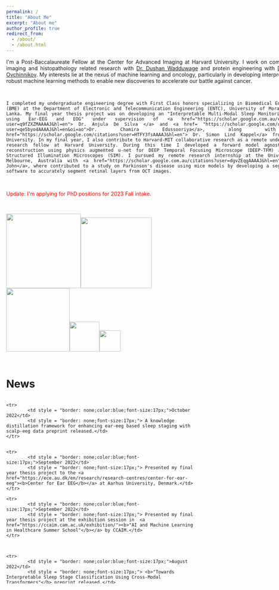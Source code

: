```yaml
---
permalink: /
title: "About Me"
excerpt: "About me"
author_profile: true
redirect_from: 
  - /about/
  - /about.html
---
```

<div style="text-align: justify; width: 800px">
I'm a Post-Baccalaureate Fellow at the Center for Advanced Imaging at Harvard University. I work on computational imaging and histopathology related research with <a href="https://wadduwagelab.github.io/">Dr. Dushan Wadduwage</a> and protein engineering with <a href="https://www.solab.org/">Dr. Sergey Ovchinnikov</a>. My interests lie at the nexus of machine learning and oncology, particularly in developing interpretable and robust machine learning methods to enable new discoveries to accelerate our battle against cancer. 
<p>&nbsp;</p>
	
	I completed my undergraduate engineering degree with First Class honors specializing in Biomedical Engineering (BME) at the Department of Electronic and Telecommunication Engineering (ENTC), University of Moratuwa, Sri Lanka. My final year thesis project was on developing an "Interpretable Multi-Modal Sleep Monitoring System using Ear-EEG and EOG" under supervision of <a href="https://scholar.google.com.au/citations?user=q9fZXZMAAAAJ&hl=en"> Dr. Anjula De Silva </a> and <a href= "https://scholar.google.com/citations?user=qe5byo4AAAAJ&hl=en&oi=ao">Dr. Chamira Edussooriya</a>, along with <a href="https://scholar.google.com/citations?user=HTFY3fsAAAAJ&hl=en"> Dr. Simon Lind Kappel</a> from Aarhus University. In my final year, I also contribute to Harvard-MIT collaborative research as a remote undergraduate research fellow at Harvard University. During this time I developed a forward model agnostic image reconstruction using physics augmented u-net for DEEP Temporal Focusing Microscope (DEEP-TFM) and other Structured Illumination Microscopes (SIM). I pursued my remote research internship at the University of Melbourne, Australia with <a href="https://scholar.google.com.au/citations?user=dgvZEqgAAAAJ&hl=en">Dr. Sam John</a>, where contributed to a study on Parkinson's disease using mice models by developing a segmentation software to accurately segment retinal layers from OCT images. 
	
	
	
<p>&nbsp;</p>
	<span style="color:red"> Update: I'm applying for PhD positions for 2023 Fall intake.</span>
</div>

<p>&nbsp;</p>



<img src="https://user-images.githubusercontent.com/52663918/191789543-7665c2c0-e6e9-4f45-8a2e-5d08b2ec1d9b.png" width="200"/><img src="https://user-images.githubusercontent.com/52663918/191795634-4a692100-ee24-4f25-8e81-40c87c4c4fe0.png" width="190"/><img src="https://user-images.githubusercontent.com/52663918/191796343-ca7c7d83-fe9d-425b-8062-6c9b921ce597.png" width="170"/><img src="https://user-images.githubusercontent.com/52663918/191803659-64c1bd60-9a5f-464f-b370-2a453ce7e8aa.jpeg" width="80"/><img src="https://user-images.githubusercontent.com/52663918/191805216-ddcac48d-142f-40a4-ace5-cd1f8cb9f004.jpg" width="57"/>








<p>&nbsp;</p>

News
====
 <div style="height: 500px; overflow: auto; w![237149619_2041424849347732_202933668616898933_n](https://user-images.githubusercontent.com/52663918/191795591-3ad8e2d3-7254-4906-87ea-c6bbe6165087.png)
idth: 800px;">
   <table style = "border: none;width: 100%">
	<colgroup>
       		<col span="1" style="width: 20%;">
       		<col span="1" style="width: 80%;">
    	</colgroup>
	
	<tr>
    		<td style = "border: none;color:blue;font-size:17px;">October 2022</td>
    		<td style = "border: none;font-size:17px;"> A knowledge distillation framework for enhancing ear-eeg based sleep staging with scalp-eeg data preprint released.</td> 	
	</tr>  
	   
	   
	<tr>
    		<td style = "border: none;color:blue;font-size:17px;">September 2022</td>
    		<td style = "border: none;font-size:17px;"> Presented my final year thesis project to the <a href="https://ece.au.dk/en/research/research-centres/center-for-ear-eeg"><b>Center for Ear EEG</b></a> at Aarhus University, Denmark.</td> 	
	</tr>   
	   
	<tr>
    		<td style = "border: none;color:blue;font-size:17px;">September 2022</td>
    		<td style = "border: none;font-size:17px;"> Presented my final year thesis project at the exhibition session in  <a href="https://ccaim.cam.ac.uk/exhibition/"><b>"AI and Machine Learning in Healthcare Summer School"</b></a> by CCAIM.</td> 	
	</tr>
	   
	   
	   
	<tr>
    		<td style = "border: none;color:blue;font-size:17px;">August 2022</td>
    		<td style = "border: none;font-size:17px;"> <b>"Towards Interpretable Sleep Stage Classification Using Cross-Modal Transformers"</b> preprint released.</td> 	
	</tr>
	   
	 <tr>
    		<td style = "border: none;color:blue;font-size:17px;">August 2022</td>
    		<td style = "border: none;font-size:17px;"> Served as a <b>reviewer</b> at <b>ECCV 2022: L2ID Workshop.</b></td> 	
	</tr>
	   
	<tr>
    		<td style = "border: none;color:blue;font-size:17px;">July 2022</td>
    		<td style = "border: none;font-size:17px;"> Joined Center for Advanced Imaging at <b>Harvard University</b> as a <b>Post-Baccalaureate Research Fellow.</b></td> 	
	</tr>
	   
	<tr>
    		<td style = "border: none;color:blue;font-size:17px;">January 2022</td>
    		<td style = "border: none;font-size:17px;"> Joint first authored paper accepted at <b>ICASSP 2022.</b></td> 	
	</tr>

	<tr>
    		<td style = "border: none;color:blue;font-size:17px;">October 2021</td>
    		<td style = "border: none;font-size:17px;"> Virtually attended and presented our ECoG paper EMBC 2021.</td> 	
	</tr>

	<tr>
    		<td style = "border: none;color:blue;font-size:17px;">September 2021</td>
    		<td style = "border: none;font-size:17px;"> Virtually attended International Conference for Image Processing (ICIP) 2021, Anchorage, Alaska, USA.</td> 	
	</tr>

	<tr>
    		<td style = "border: none;color:blue;font-size:17px;">September 2021</td>
    		<td style = "border: none;font-size:17px;"> Our team NFP_Undercover emerged <b> second runners-up </b> at <b> Video and Image Processing (VIP) Cup 2021 </b> in International Conference for Image Processing (ICIP) 2021, Anchorage, Alaska, USA.</td> 	
	</tr>

	<tr>
    		<td style = "border: none;color:blue;font-size:17px;">August 2021</td>
    		<td style = "border: none;font-size:17px;"> Our team NFP_Undercover was qualified to the finals of <b> Video and Image Processing (VIP) Cup 2021 </b> at International Conference for Image Processing (ICIP) 2021, Anchorage, Alaska, USA.</td> 	
	</tr>

	<tr>
    		<td style = "border: none;color:blue;font-size:17px;">July 2021</td>
    		<td style = "border: none;font-size:17px;"> Joined <b> Centre for Advanced Imaging at Harvard University </b> as a <b> Remote Visiting Undergraduate Research Fellow </b>, under supervision of <b> Dr. Dushan. N. Wadduwage</b> from Wadduwage Lab, focusing on deep learning based image reconstruction algorithms for microscopy.</td> 	
	</tr>	

  	<tr>
    		<td style = "border: none;color:blue;font-size:17px;">July 2021</td>
    		<td style = "border: none;font-size:17px;"><b>First Paper (First Author)</b> titled "<b>Decoding of Hand Gestures from Electrocorticography with LSTM Based Deep Neural Network</b>” was accepted at the 43rd EMBC,2021.</td> 	
	</tr>


	<tr>
    		<td style = "border: none;color:blue;font-size:17px;">July 2021</td>
    		<td style = "border: none;font-size:17px;"> Appointed as a <b> Council Member </b> of IEEE EMBS Student Branch Chapter at University of Moratuwa.</td> 	
	</tr>
	
	<tr>
    		<td style = "border: none;color:blue;font-size:17px;">January 2021</td>
    		<td style = "border: none;font-size:17px;"> Our BraiNeoCare research group from theBRIC took part in the CASS 2020-2021 Student Design Competition and successfully completed the first phase (country-level) of the competition and got selected to the second phase (regional-level).</td> 	
	</tr>

	<tr>
    		<td style = "border: none;color:blue;font-size:17px;">November 2020</td>
    		<td style = "border: none;font-size:17px;"> Started my research internship under supervision of <b>Dr. Sam John,</b> Senior Lecturer in Neural Engineering, Department of Biomedical Engineering, University of Melbourne.</td> 	
	</tr>

	<tr>
    		<td style = "border: none;color:blue;font-size:17px;">October 2020</td>
    		<td style = "border: none;font-size:17px;"> Started my 6-month industrial internship as Trainee Research Engineer at Synergen Technology Labs (Pvt) Ltd.</td> 	
	</tr>
	
	<tr>
    		<td style = "border: none;color:blue;font-size:17px;">October 2020</td>
    		<td style = "border: none;font-size:17px;"> Joined the Biomedical Research and Innovation Collective (theBRIC) group as a biomedical researcher.</td> 	
	</tr>

	<tr>
    		<td style = "border: none;color:blue;font-size:17px;">October 2020</td>
    		<td style = "border: none;font-size:17px;"> Our team wanderers emerged <b>IEEE SMC Winners at BR4IN.IO Hackathon, at IEEE System, Man and Cybernetics Conference (SMC) 2020, Toronto, Ontario, Canada </b></td> 	
	</tr>
	
	<tr>
    		<td style = "border: none;color:blue;font-size:17px;">July 2020</td>
    		<td style = "border: none;font-size:17px;"> Appointed as <b> Secretary </b> of IEEE EMBS Student Branch Chapter at University of Moratuwa.</td> 	
	</tr>


	<tr>
    		<td style = "border: none;color:blue;font-size:17px;">May 2020</td>
    		<td style = "border: none;font-size:17px;"> Commenced 6-month mentorship program under <b>Dr. Rukshan Batuwita from Google,</b> through ScholarX 2020 program organized by the Sustainable Education Foundation (SEF) </td> 	
	</tr>

	<tr>
    		<td style = "border: none;color:blue;font-size:17px;">January 2020</td>
    		<td style = "border: none;font-size:17px;"> Our team wanderers emerged champions at Mora Ventures 5.0, organized by the Entrepreneurship Society of University of Moratuwa together with the University Business Linkage Cell (UBLC).</td> 	
	</tr>
	
	<tr>
    		<td style = "border: none;color:blue;font-size:17px;">December 2019</td>
    		<td style = "border: none;font-size:17px;"> Our team wanderers emrged champions at Brainstorm (Nationanwide Biomedical Design Competition) 2019.</td> 	
	</tr>
	
	<tr>
    		<td style = "border: none;color:blue;font-size:17px;">December 2019</td>
    		<td style = "border: none;font-size:17px;"> Our team KIDKIT achieved runners-up at IEEE Innovation Nation Sri Lanka (INSL) 2019 organized by IEEE Sri Lankan Section.</td> 	
	</tr>

	<tr>
    		<td style = "border: none;color:blue;font-size:17px;">November 2019</td>
    		<td style = "border: none;font-size:17px;"> Won gold medal in Kumite under 60kg senior category at Battle of the Fists - Inter University Karate Championship.</td> 	
	</tr>
	
	<tr>
    		<td style = "border: none;color:blue;font-size:17px;">September 2019</td>
    		<td style = "border: none;font-size:17px;"> Team wanderers became champions at the Sri Lankan IoT hackathon (SLIOT) 2019. Also, we demonstrated our product at Techno exhibition 2019.</td> 	
	</tr>
	
	<tr>
    		<td style = "border: none;color:blue;font-size:17px;">September 2019</td>
    		<td style = "border: none;font-size:17px;"> Team wanderers achieved runners-up at the Hackx 2019, the Inter University Startup Challenge organised by Department of Industrial Management, Faculty of Science, University of Moratuwa.</td> 	
	</tr>

	<tr>
    		<td style = "border: none;color:blue;font-size:17px;">May 2019</td>
    		<td style = "border: none;font-size:17px;"> Appointed as <b> Assitant Treasurer </b> of IEEE EMBS Student Branch Chapter at University of Moratuwa.</td> 	
	</tr>

	<tr>
    		<td style = "border: none;color:blue;font-size:17px;">April 2019</td>
    		<td style = "border: none;font-size:17px;"> Started my 2-month research internship at Centre for Biomedical Innovation (CEBI).</td> 	
	</tr>

	<tr>
    		<td style = "border: none;color:blue;font-size:17px;">March 2019</td>
    		<td style = "border: none;font-size:17px;"> Awarded university colours for Karate.</td> 	
	</tr>

	<tr>
    		<td style = "border: none;color:blue;font-size:17px;">November 2018</td>
    		<td style = "border: none;font-size:17px;"> Represented university karate team at inter university karate championship and won silver in Kumite under -55kg senior category.</td> 	
	</tr>

	<tr>
    		<td style = "border: none;color:blue;font-size:17px;">November 2017</td>
    		<td style = "border: none;font-size:17px;"> Won Bronze medal at National Karate Championship in Kumite under -60kg black belt category.</td> 	
	</tr>

	<tr>
    		<td style = "border: none;color:blue;font-size:17px;">September 2017</td>
    		<td style = "border: none;font-size:17px;"> Started my undergraduate degree in biomedical engineering at University of Moratuwa, Sri Lanka.</td> 	
	</tr>
   </table> 
 </div>
